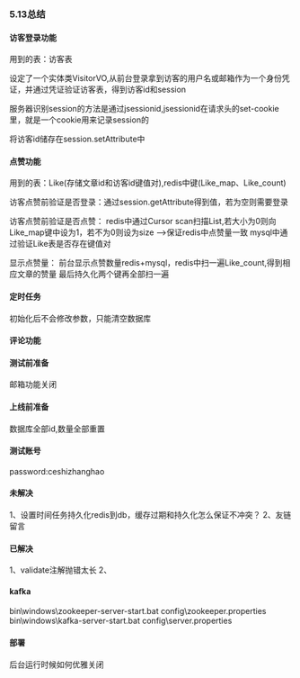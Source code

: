 ### 5.13总结
#### 访客登录功能
用到的表：访客表

设定了一个实体类VisitorVO,从前台登录拿到访客的用户名或邮箱作为一个身份凭证，并通过凭证验证访客表，得到访客id和session

服务器识别session的方法是通过jsessionid,jsessionid在请求头的set-cookie里，就是一个cookie用来记录session的

将访客id储存在session.setAttribute中
#### 点赞功能
用到的表：Like(存储文章id和访客id键值对),redis中键(Like_map、Like_count)

访客点赞前验证是否登录：通过session.getAttribute得到值，若为空则需要登录

访客点赞前验证是否点赞：
redis中通过Cursor scan扫描List<Like>,若大小为0则向Like_map键中设为1，若不为0则设为size  -->保证redis中点赞量一致
mysql中通过验证Like表是否存在键值对

显示点赞量：
前台显示点赞数量redis+mysql，redis中扫一遍Like_count,得到相应文章的赞量
最后持久化两个键再全部扫一遍

#### 定时任务
初始化后不会修改参数，只能清空数据库

#### 评论功能


#### 测试前准备
邮箱功能关闭

#### 上线前准备
数据库全部id,数量全部重置

#### 测试账号
password:ceshizhanghao

#### 未解决
1、设置时间任务持久化redis到db，缓存过期和持久化怎么保证不冲突？
2、友链留言
#### 已解决
1、validate注解抛错太长
2、

#### kafka
bin\windows\zookeeper-server-start.bat config\zookeeper.properties
bin\windows\kafka-server-start.bat config\server.properties


#### 部署
后台运行时候如何优雅关闭














